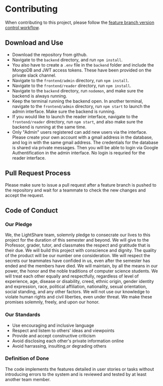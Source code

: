 
# Contributing
When contributing to this project, please follow the [feature branch version control workflow](https://knowledge.kitchen/Feature_branch_version_control_workflow). 

## Download and Use
- Download the repository from github. 
- Navigate to the `backend` directory, and run `npm install`.  
- You also have to create a `.env` file in the `backend` folder and include the MongoDB and JWT access tokens. These have been provided on the private slack channel. 
- Navigate to the `frontend/admin` directory, run `npm install`.
- Navigate to the `frontend/reader` directory, run `npm install`.
- Navigate to the `backend` directory, run `nodemon`, and make sure the backend is always running. 
- Keep the terminal running the backend open. In another terminal, navigate to the `frontend/admin` directory, run `npm start` to launch the admin interface. Make sure the backend is running. 
- If you would like to launch the reader interface, navigate to the `frontend/reader` directory, run `npm start`, and also make sure the backend is running at the same time. 
- Only "Admin" users registered can add new users via the interface. Please create your own account with a gmail address in the database, and log in with the same gmail address. The credentials for the database is shared via private messages. Then you will be able to login via Google Authentification in the admin interface. No login is requried for the reader interface. 

## Pull Request Process
Please make sure to issue a pull request after a feature branch is pushed to the repository and wait for a teammate to check the new changes and accept the request. 

## Code of Conduct
### Our Pledge
We, the LightShare team, solemnly pledge to consecrate our lives to this project for the duration of this semester and beyond. We will give to the Professor, grader, tutor, and classmates the respect and gratitude that is their due. We will build this project with conscience and dignity. The quality of the product will be our number one consideration. We will respect the secrets our teammates have confided in us, even after the semester has ended and the members have died. We will maintain, by all the means in our power, the honor and the noble traditions of computer science students. We will treat each other equally and respectfully, regardless of level of experience, age, disease or disability, creed, ethnic origin, gender identity and expression, race, political affiliation, nationality, sexual orientation, social standing, and any other factors. We will not use our knowledge to violate human rights and civil liberties, even under threat. We make these promises solemnly, freely, and upon our honor. 

### Our Standards
- Use encouraging and inclusive language
- Respect and listem to others' ideas and viewpoints
- Provide and accept constructive criticism
- Avoid disclosing each other's private information online
- Avoid harrassing, insulting,or degrading others

### Definition of Done
The code implements the features detailed in user stories or tasks without introducing errors to the system and is reviewed and tested by at least another team member. 

